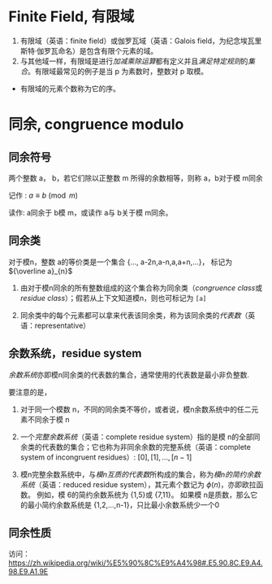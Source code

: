 # Finite Field, 有限域
1. 有限域（英语：finite field）或伽罗瓦域（英语：Galois field，为纪念埃瓦里斯特·伽罗瓦命名）是包含有限个元素的域。
2. 与其他域一样，有限域是进行*加减乘除运算*都有定义并且*满足特定规则*的*集合*。有限域最常见的例子是当 p 为素数时，整数对 p 取模。

- 有限域的元素个数称为它的序。

# 同余, congruence modulo
## 同余符号
两个整数 a， b，若它们除以正整数 m 所得的余数相等，则称 a，b对于模 m同余

记作 : $a\equiv b{\pmod {m}}$
    
读作: a同余于 b模 m，或读作  a与  b关于模 m同余。

## 同余类
对于模n，整数 a的等价类是一个集合 {..., a-2n,a-n,a,a+n,...}，
标记为 ${\overline a}_{n}$

1. 由对于模n同余的所有整数组成的这个集合称为同余类（*congruence class*或*residue class*）；假若从上下文知道模n，则也可标记为  `[a]`

2. 同余类中的每个元素都可以拿来代表该同余类，称为该同余类的*代表数*（英语：representative）

## 余数系统，residue system
*余数系统*亦即模n同余类的代表数的集合，通常使用的代表数是最小非负整数. 

要注意的是，
1. 对于同一个模数 n，不同的同余类不等价，或者说，模n余数系统中的任二元素不同余于模 n
2. 一个*完整余数系统*（英语：complete residue system）指的是模  n的全部同余类的代表数的集合；它也称为非同余余数的完整系统（英语：complete system of incongruent residues）:
$[0], [1],...,[n-1]$

3. 模n完整余数系统中，与*模n互质的代表数*所构成的集合，称为*模n的简约余数系统*（英语：reduced residue system），其元素个数记为 $\phi (n)$，亦即欧拉函数。
例如，模 6的简约余数系统为 {1,5}或 {7,11}。
如果模 n是质数，那么它的最小简约余数系统是 {1,2,...,n-1}，只比最小余数系统少一个0

## 同余性质
访问：https://zh.wikipedia.org/wiki/%E5%90%8C%E9%A4%98#.E5.90.8C.E9.A4.98.E9.A1.9E

